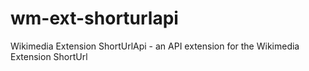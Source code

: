 wm-ext-shorturlapi
==================

Wikimedia Extension ShortUrlApi - an API extension for the Wikimedia Extension ShortUrl
